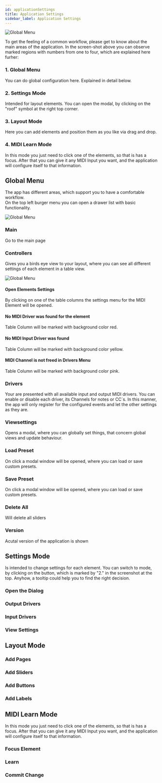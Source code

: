 ```yaml
---
id: applicationSettings
title: Application Settings
sidebar_label: Application Settings
---
```


![Global Menu](/midi-bricks-mono/img/midi-briqks-normal-view-explained.png)

To get the feeling of a common workflow, please get to know about the main areas of the application.
In the screen-shot above you can observe marked regions with numbers from one to four, which are explained here furher:

### 1. Global Menu
You can do global configuration here. Explained in detail below.

### 2. Settings Mode
Intended for layout elements. You can open the modal, by clicking on the "roof" symbol at the right top corner.

### 3. Layout Mode
Here you can add elements and position them as you like via drag and drop.

### 4. MIDI Learn Mode
In this mode you just need to click one of the elements, so that is has a focus. After that you can give it any MIDI Input you want, and the application will configure itself to that information.

## Global Menu
The app has different areas, which support you to have a comfortable workflow.  
On the top left burger menu you can open a drawer list with basic functionality.

![Global Menu](/midi-bricks-mono/img/global-menu.png)

### Main
Go to the main page 

### Controllers
Gives you a birds eye view to your layout, where you can see all different settings of each element in a table view.

![Global Menu](/midi-bricks-mono/img/controllers.png)

#### Open Elements Settings
By clicking on one of the table columns the settings menu for the MIDI Element will be opened.

#### No MIDI Driver was found for the element
Table Column will be marked with background color red.

#### No MIDI Input Driver was found 
Table Column will be marked with background color yellow.

#### MIDI Channel is not freed in Drivers Menu
Table Column will be marked with background color pink.


### Drivers
Your are presented with all available input and output MIDI drivers. You can enable or disable each driver, its Channels for notes or CC´s. In this manner, the app will only register for the configured events and let the other settings as they are.

### Viewsettings
Opens a modal, where you can globally set things, that concern global views and update behaviour.

### Load Preset
On click a modal window will be opened, where you can load or save custom presets.

### Save Preset
On click a modal window will be opened, where you can load or save custom presets.

### Delete All 
Will delete all sliders

### Version
Acutal version of the application is shown


## Settings Mode
Is intended to change settings for each element. You can switch to mode, by clicking on the button, which is marked by "2." in the screenshot at the top. Anyhow, a tooltip could help you to find the right decision.

### Open the Dialog
### Output Drivers
### Input Drivers
### View Settings


## Layout Mode
### Add Pages
### Add Sliders
### Add Buttons
### Add Labels


## MIDI Learn Mode
In this mode you just need to click one of the elements, so that is has a focus. After that you can give it any MIDI Input you want, and the application will configure itself to that information.

### Focus Element
### Learn
### Commit Change